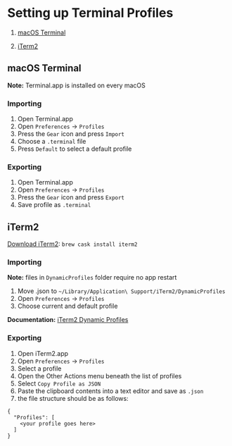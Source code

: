 # Setting up Terminal Profiles

1. [macOS Terminal](#macOS-Terminal)

2. [iTerm2](#iTerm2)

## macOS Terminal

**Note:** Terminal.app is installed on every macOS

### Importing

1. Open Terminal.app
2. Open `Preferences` -> `Profiles`
3. Press the `Gear` icon and press `Import`
4. Choose a `.terminal` file
5. Press `Default` to select a default profile

### Exporting

1. Open Terminal.app
2. Open `Preferences` -> `Profiles`
3. Press the `Gear` icon and press `Export`
4. Save profile as `.terminal`

## iTerm2

[Download iTerm2](https://www.iterm2.com/): `brew cask install iterm2`

### Importing

**Note:** files in `DynamicProfiles` folder require no app restart

1. Move <profile>.json to
   `~/Library/Application\ Support/iTerm2/DynamicProfiles`
2. Open `Preferences` -> `Profiles`
3. Choose current and default profile

**Documentation:**
[iTerm2 Dynamic Profiles](https://www.iterm2.com/documentation-dynamic-profiles.html)

### Exporting

1. Open iTerm2.app
2. Open `Preferences` -> `Profiles`
3. Select a profile
4. Open the Other Actions menu beneath the list of profiles
5. Select `Copy Profile as JSON`
6. Paste the clipboard contents into a text editor and save as `.json`
7. the file structure should be as follows:

```
{
  "Profiles": [
    <your profile goes here>
  ]
}
```
